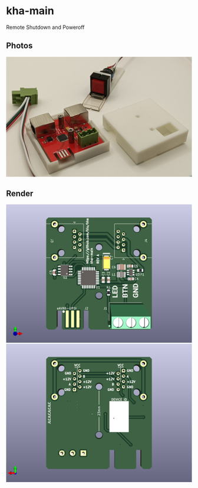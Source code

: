 # kha-main

Remote Shutdown and Poweroff

## Photos

<img src="kha-main-photo.jpg" width="800"/>

## Render

<img src="kha-main-render-front.png" width="800"/>

<img src="kha-main-render-back.png" width="800"/>

